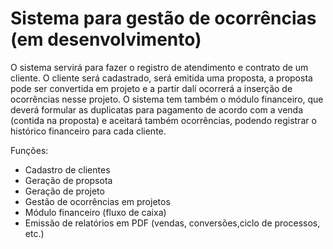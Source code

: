 # Sistema para gestão de ocorrências (em desenvolvimento)

O sistema servirá para fazer o registro de atendimento e contrato de um cliente.
O cliente será cadastrado, será emitida uma proposta, a proposta pode ser convertida em projeto e a partir dalí ocorrerá a inserção de ocorrências nesse projeto.
O sistema tem também o módulo financeiro, que deverá formular as duplicatas para pagamento de acordo com a venda (contida na proposta) e aceitará também ocorrências, podendo registrar o histórico financeiro para cada cliente.

Funções:
- Cadastro de clientes
- Geração de propsota
- Geração de projeto
- Gestão de ocorrências em projetos
- Módulo financeiro (fluxo de caixa)
- Emissão de relatórios em PDF (vendas, conversões,ciclo de processos, etc.)
